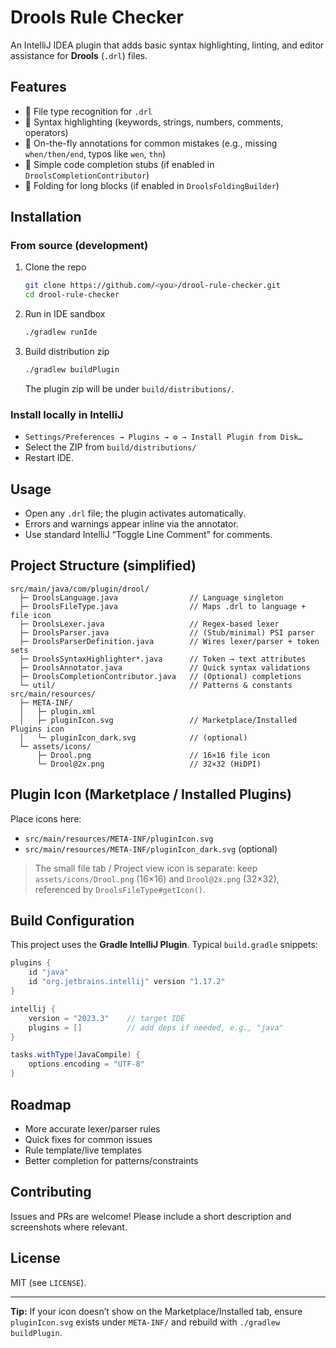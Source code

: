 # Drools Rule Checker

An IntelliJ IDEA plugin that adds basic syntax highlighting, linting, and editor assistance for **Drools** (`.drl`) files.

## Features

* 🔹 File type recognition for `.drl`
* 🔹 Syntax highlighting (keywords, strings, numbers, comments, operators)
* 🔹 On-the-fly annotations for common mistakes (e.g., missing `when/then/end`, typos like `wen`, `thn`)
* 🔹 Simple code completion stubs (if enabled in `DroolsCompletionContributor`)
* 🔹 Folding for long blocks (if enabled in `DroolsFoldingBuilder`)

## Installation

### From source (development)

1. Clone the repo

   ```bash
   git clone https://github.com/<you>/drool-rule-checker.git
   cd drool-rule-checker
   ```
2. Run in IDE sandbox

   ```bash
   ./gradlew runIde
   ```
3. Build distribution zip

   ```bash
   ./gradlew buildPlugin
   ```

   The plugin zip will be under `build/distributions/`.

### Install locally in IntelliJ

* `Settings/Preferences → Plugins → ⚙ → Install Plugin from Disk…`
* Select the ZIP from `build/distributions/`
* Restart IDE.

## Usage

* Open any `.drl` file; the plugin activates automatically.
* Errors and warnings appear inline via the annotator.
* Use standard IntelliJ “Toggle Line Comment” for comments.

## Project Structure (simplified)

```
src/main/java/com/plugin/drool/
  ├─ DroolsLanguage.java                // Language singleton
  ├─ DroolsFileType.java                // Maps .drl to language + file icon
  ├─ DroolsLexer.java                   // Regex-based lexer
  ├─ DroolsParser.java                  // (Stub/minimal) PSI parser
  ├─ DroolsParserDefinition.java        // Wires lexer/parser + token sets
  ├─ DroolsSyntaxHighlighter*.java      // Token → text attributes
  ├─ DroolsAnnotator.java               // Quick syntax validations
  ├─ DroolsCompletionContributor.java   // (Optional) completions
  └─ util/                              // Patterns & constants
src/main/resources/
  ├─ META-INF/
  │   ├─ plugin.xml
  │   ├─ pluginIcon.svg                 // Marketplace/Installed Plugins icon
  │   └─ pluginIcon_dark.svg            // (optional)
  └─ assets/icons/
      ├─ Drool.png                      // 16×16 file icon
      └─ Drool@2x.png                   // 32×32 (HiDPI)
```

## Plugin Icon (Marketplace / Installed Plugins)

Place icons here:

* `src/main/resources/META-INF/pluginIcon.svg`
* `src/main/resources/META-INF/pluginIcon_dark.svg` (optional)

> The small file tab / Project view icon is separate: keep `assets/icons/Drool.png` (16×16) and `Drool@2x.png` (32×32), referenced by `DroolsFileType#getIcon()`.

## Build Configuration

This project uses the **Gradle IntelliJ Plugin**. Typical `build.gradle` snippets:

```gradle
plugins {
    id "java"
    id "org.jetbrains.intellij" version "1.17.2"
}

intellij {
    version = "2023.3"    // target IDE
    plugins = []          // add deps if needed, e.g., "java"
}

tasks.withType(JavaCompile) {
    options.encoding = "UTF-8"
}
```

## Roadmap

* More accurate lexer/parser rules
* Quick fixes for common issues
* Rule template/live templates
* Better completion for patterns/constraints

## Contributing

Issues and PRs are welcome!
Please include a short description and screenshots where relevant.

## License

MIT (see `LICENSE`).

---

**Tip:** If your icon doesn’t show on the Marketplace/Installed tab, ensure `pluginIcon.svg` exists under `META-INF/` and rebuild with `./gradlew buildPlugin`.
